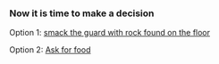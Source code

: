 ### Now it is time to make a decision 

Option 1: [smack the guard with rock found on the floor](chase-by-guard.md)

Option 2: [Ask for food](stay-in-prison.md)